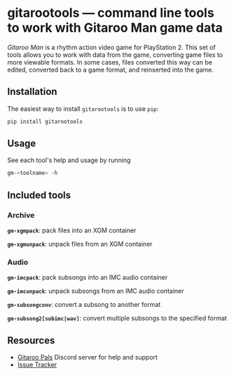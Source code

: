 # gitarootools — command line tools to work with Gitaroo Man game data
 
*Gitaroo Man* is a rhythm action video game for PlayStation 2. This set of tools allows
you to work with data from the game, converting game files to more viewable formats. In
some cases, files converted this way can be edited, converted back to a game format, and
reinserted into the game.

## Installation
The easiest way to install `gitarootools` is to use `pip`:
```bash
pip install gitarootools
```

## Usage
See each tool's help and usage by running
```bash
gm-<toolname> -h
```

## Included tools
### Archive

**`gm-xgmpack`**: pack files into an XGM container

**`gm-xgmunpack`**: unpack files from an XGM container

### Audio

**`gm-imcpack`**: pack subsongs into an IMC audio container

**`gm-imcunpack`**: unpack subsongs from an IMC audio container

**`gm-subsongconv`**: convert a subsong to another format

**`gm-subsong2[subimc|wav]`**: convert multiple subsongs to the specified format

## Resources
* [Gitaroo Pals](https://discord.gg/ed6P8Jt) Discord server for help and support
* [Issue Tracker](https://github.com/boringhexi/gitarootools/issues)